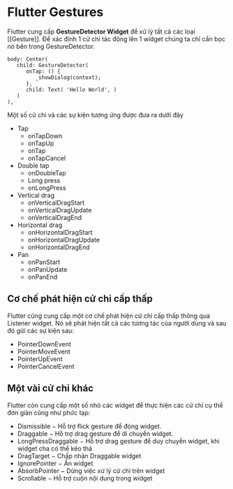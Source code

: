 # Flutter Gestures

Flutter cung cấp  **GestureDetector Widget** để xử lý tất cả các loại [[Gesture]]. Để xác định 1 cử chỉ tác động lên 1 widget chúng ta chỉ cần bọc nó bên trong GestureDetector. 

```flutter
body: Center( 
   child: GestureDetector( 
      onTap: () { 
         _showDialog(context); 
      }, 
      child: Text( 'Hello World', ) 
   ) 
),
```
Một số cử chỉ và các sự kiện tương ứng được đưa ra dưới đây
- Tap
	- onTapDown
	- onTapUp
	- onTap
	- onTapCancel
- Double tap
	- onDoubleTap
	- Long press
	- onLongPress
- Vertical drag
	- onVerticalDragStart
	- onVerticalDragUpdate
	- onVerticalDragEnd
- Horizontal drag
	- onHorizontalDragStart
	- onHorizontalDragUpdate
	- onHorizontalDragEnd
- Pan
	- onPanStart
	- onPanUpdate
	- onPanEnd

## Cơ chế phát hiện cử chỉ cấp thấp
 Flutter cũng cung cấp một cơ chế phát hiện cử chỉ cấp thấp thông qua Listener widget. Nó sẽ phát hiện tất cả các tương tác của người dùng và sau đó gửi các sự kiện sau:
- PointerDownEvent
- PointerMoveEvent
- PointerUpEvent
- PointerCancelEvent


## Một vài cử chỉ khác
Flutter còn cung cấp một số nhỏ các widget để thực hiện các cử chỉ cụ thể đơn giản cũng như phức tạp:
- Dismissible − Hỗ trợ flick gesture để đóng widget.
- Draggable − Hỗ trợ drag gesture để di chuyển widget.
- LongPressDraggable − Hỗ trợ drag gesture để duy chuyển widget, khi widget cha có thể kéo thả
- DragTarget − Chấp nhận Draggable widget
- IgnorePointer − Ẩn widget
- AbsorbPointer − Dừng việc xử lý cử chỉ trên widget
- Scrollable − Hỗ trợ cuộn nội dung trong widget